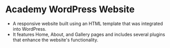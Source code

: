 # Academy WordPress Website
- A responsive website built using an HTML template that was integrated into WordPress. 
- It features Home, About, and Gallery pages and includes several plugins that enhance the website's functionality.
 
